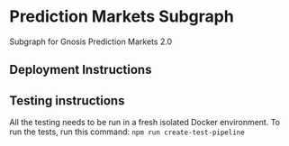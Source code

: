# Prediction Markets Subgraph
Subgraph for Gnosis Prediction Markets 2.0 

## Deployment Instructions


## Testing instructions
All the testing needs to be run in a fresh isolated Docker environment. To run the tests, run this command:
`npm run create-test-pipeline`
